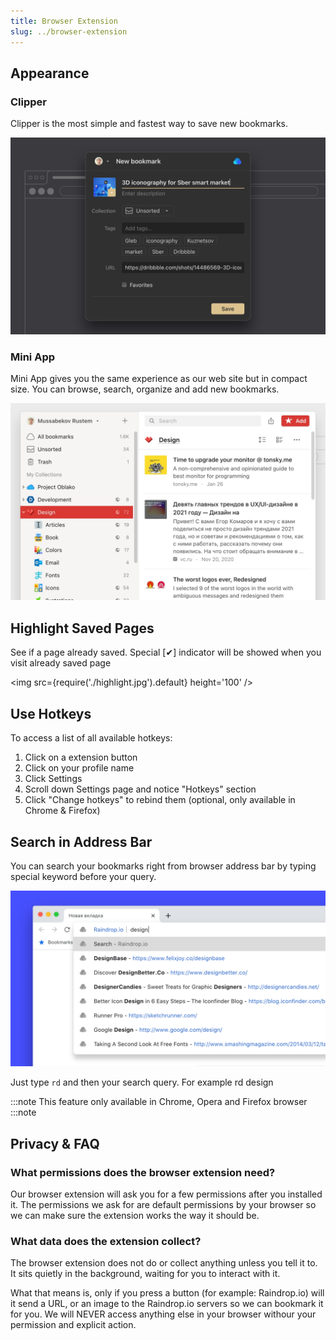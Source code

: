 ```yaml
---
title: Browser Extension
slug: ../browser-extension
---
```


## Appearance
### Clipper
Clipper is the most simple and fastest way to save new bookmarks.

![](clipper.jpg)

### Mini App
Mini App gives you the same experience as our web site but in compact size. You can browse, search, organize and add new bookmarks.

![](mini_app.jpg)

## Highlight Saved Pages
See if a page already saved. Special [✔] indicator will be showed when you visit already saved page

<img src={require('./highlight.jpg').default} height='100' />

## Use Hotkeys
To access a list of all available hotkeys:
1. Click on a extension button
2. Click on your profile name
3. Click Settings
4. Scroll down Settings page and notice "Hotkeys" section
5. Click "Change hotkeys" to rebind them (optional, only available in Chrome & Firefox)

## Search in Address Bar
You can search your bookmarks right from browser address bar by typing special keyword before your query.

![](./omnibox.png)

Just type ``rd`` and then your search query. For example rd design

:::note
This feature only available in Chrome, Opera and Firefox browser
:::note

## Privacy & FAQ
### What permissions does the browser extension need?
Our browser extension will ask you for a few permissions after you installed it. The permissions we ask for are default permissions by your browser so we can make sure the extension works the way it should be.

### What data does the extension collect?
The browser extension does not do or collect anything unless you tell it to. It sits quietly in the background, waiting for you to interact with it.

What that means is, only if you press a button (for example: Raindrop.io) will it send a URL, or an image to the Raindrop.io servers so we can bookmark it for you. We will NEVER access anything else in your browser withour your permission and explicit action.